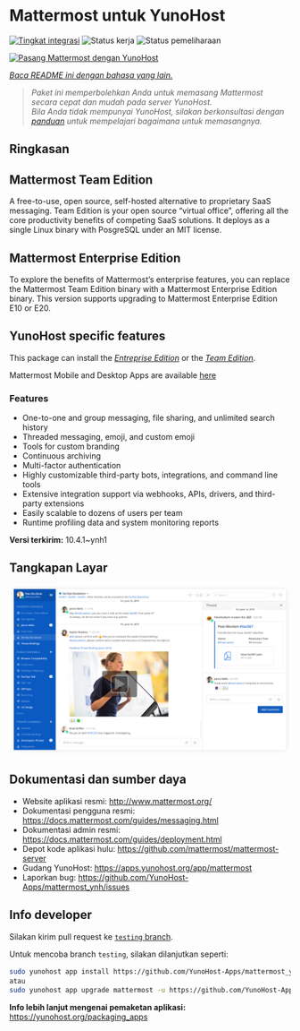 <!--
N.B.: README ini dibuat secara otomatis oleh <https://github.com/YunoHost/apps/tree/master/tools/readme_generator>
Ini TIDAK boleh diedit dengan tangan.
-->

# Mattermost untuk YunoHost

[![Tingkat integrasi](https://apps.yunohost.org/badge/integration/mattermost)](https://ci-apps.yunohost.org/ci/apps/mattermost/)
![Status kerja](https://apps.yunohost.org/badge/state/mattermost)
![Status pemeliharaan](https://apps.yunohost.org/badge/maintained/mattermost)

[![Pasang Mattermost dengan YunoHost](https://install-app.yunohost.org/install-with-yunohost.svg)](https://install-app.yunohost.org/?app=mattermost)

*[Baca README ini dengan bahasa yang lain.](./ALL_README.md)*

> *Paket ini memperbolehkan Anda untuk memasang Mattermost secara cepat dan mudah pada server YunoHost.*  
> *Bila Anda tidak mempunyai YunoHost, silakan berkonsultasi dengan [panduan](https://yunohost.org/install) untuk mempelajari bagaimana untuk memasangnya.*

## Ringkasan

## Mattermost Team Edition

A free-to-use, open source, self-hosted alternative to proprietary SaaS messaging. Team Edition is your open source “virtual office”, offering all the core productivity benefits of competing SaaS solutions. It deploys as a single Linux binary with PosgreSQL under an MIT license.

## Mattermost Enterprise Edition

To explore the benefits of Mattermost’s enterprise features, you can replace the Mattermost Team Edition binary with a Mattermost Enterprise Edition binary. This version supports upgrading to Mattermost Enterprise Edition E10 or E20.

## YunoHost specific features

This package can install the [*Entreprise Edition*](https://docs.mattermost.com/overview/product.html#mattermost-enterprise-edition) or the [*Team Edition*](https://docs.mattermost.com/overview/product.html#mattermost-team-edition).

Mattermost Mobile and Desktop Apps are available [here](https://mattermost.com/download/)

### Features

- One-to-one and group messaging, file sharing, and unlimited search history
- Threaded messaging, emoji, and custom emoji
- Tools for custom branding
- Continuous archiving
- Multi-factor authentication
- Highly customizable third-party bots, integrations, and command line tools
- Extensive integration support via webhooks, APIs, drivers, and third-party extensions
- Easily scalable to dozens of users per team
- Runtime profiling data and system monitoring reports


**Versi terkirim:** 10.4.1~ynh1

## Tangkapan Layar

![Tangkapan Layar pada Mattermost](./doc/screenshots/screenshot.png)

## Dokumentasi dan sumber daya

- Website aplikasi resmi: <http://www.mattermost.org/>
- Dokumentasi pengguna resmi: <https://docs.mattermost.com/guides/messaging.html>
- Dokumentasi admin resmi: <https://docs.mattermost.com/guides/deployment.html>
- Depot kode aplikasi hulu: <https://github.com/mattermost/mattermost-server>
- Gudang YunoHost: <https://apps.yunohost.org/app/mattermost>
- Laporkan bug: <https://github.com/YunoHost-Apps/mattermost_ynh/issues>

## Info developer

Silakan kirim pull request ke [`testing` branch](https://github.com/YunoHost-Apps/mattermost_ynh/tree/testing).

Untuk mencoba branch `testing`, silakan dilanjutkan seperti:

```bash
sudo yunohost app install https://github.com/YunoHost-Apps/mattermost_ynh/tree/testing --debug
atau
sudo yunohost app upgrade mattermost -u https://github.com/YunoHost-Apps/mattermost_ynh/tree/testing --debug
```

**Info lebih lanjut mengenai pemaketan aplikasi:** <https://yunohost.org/packaging_apps>
